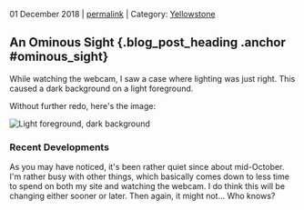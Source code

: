 <p class="date">01 December 2018 | <a href="<!-- PERMALINK -->" title="<!-- PERMALINKTITLE -->">permalink</a> | Category: <a href="<!-- CATEGORYLINK -->" title="<!-- CATEGORYTITLE -->">Yellowstone</a></p>

## An Ominous Sight {.blog_post_heading .anchor #ominous_sight}

While watching the webcam, I saw a case where lighting was just right. This caused
a dark background on a light foreground.

Without further redo, here's the image:

![Light foreground, dark background][ominous_sky]

### Recent Developments

As you may have noticed, it's been rather quiet since about mid-October. I'm rather
busy with other things, which basically comes down to less time to spend on both
my site and watching the webcam. I do think this will be changing either sooner
or later. Then again, it might not... Who knows?

[ominous_sky]: /blog/img/2018/UGB_1543_1_dec_2018.png "Pretty sight, right?"
